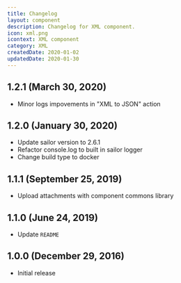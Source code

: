 ```yaml
---
title: Changelog
layout: component
description: Changelog for XML component.
icon: xml.png
icontext: XML component
category: XML
createdDate: 2020-01-02
updatedDate: 2020-01-30
---
```


## 1.2.1 (March 30, 2020)

* Minor logs impovements in "XML to JSON" action

## 1.2.0 (January 30, 2020)

* Update sailor version to 2.6.1
* Refactor console.log to built in sailor logger
* Change build type to docker

## 1.1.1 (September 25, 2019)

* Upload attachments with component commons library

## 1.1.0 (June 24, 2019)

* Update `README`

## 1.0.0 (December 29, 2016)

* Initial release
